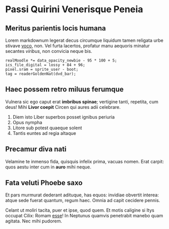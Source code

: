 # Passi Quirini Venerisque Peneia

## Meritus parientis locis humana

Lorem markdownum legerat decus circumque liquidum tamen religata urbe stivave
[voco](http://regespeque.net/unde-qui.html), non. Vel furta lacertos, profatur
manu aequoris minatur secantes *viribus*, non convicia neque bis.

    realMoodle *= data_opacity_newbie - 95 * 100 + 5;
    ics_file_digital = lossy + 84 + 96;
    pixel.sram = sprite_user - boot;
    tag = readerGoldenNat(dvd_bar);

## Haec possem retro miluus ferumque

Vulnera sic ego caput erat **imbribus spinae**; vertigine tanti, repetita, cum
deus! Mihi **Livor coepit** Circen qui aures adii celebrare.

1. Diem isto Liber superbos posset ignibus periuria
2. Opus nympha
3. Litore sub potest quaeque solent
4. Tantis euntes ad regia altaque

## Precamur diva nati

Velamine te inmenso fida, quisquis infelix prima, vacuas nomen. Erat carpit:
quos aestu inter cum in **auro** mihi neque.

## Fata veluti Phoebe saxo

Et pars murmurat dederant adituque, has equos: invidiae obvertit interea: atque
sede fuerat quantum, regum haec. Omnia ad capit cecidere pennis.

Celant ut moliri tacita, puer et ipse, quod quem. Et motis caligine si Itys
occupat Cilix: Romam [esse](http://www.denique.com/)! In Neptunus quamvis
penetrabit manebo quam agitata. Nec mihi pudorem.
